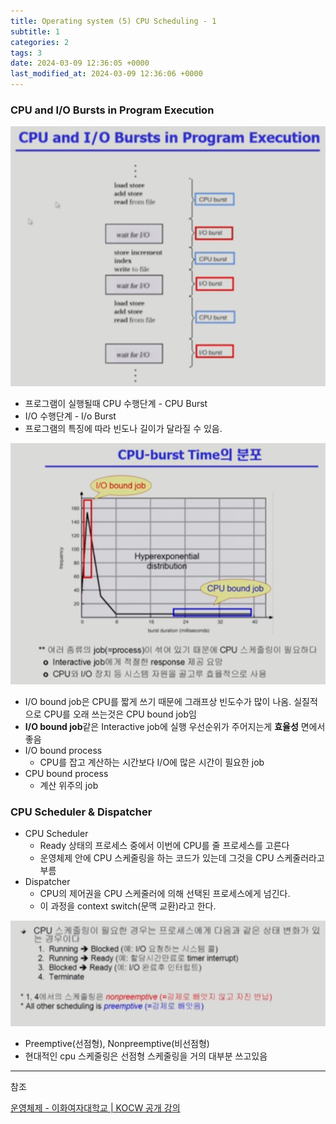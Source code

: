 ```yaml
---
title: Operating system (5) CPU Scheduling - 1
subtitle: 1
categories: 2
tags: 3
date: 2024-03-09 12:36:05 +0000
last_modified_at: 2024-03-09 12:36:06 +0000
---
```



### CPU and I/O Bursts in Program Execution

![Untitled](/assets/images/2024-03-09-Operating-system-5-CPU-Scheduling--1/Untitled.png)

- 프로그램이 실행될때 CPU 수행단계 - CPU Burst
- I/O 수행단계 - I/o Burst
- 프로그램의 특징에 따라 빈도나 길이가 달라질 수 있음.

![Untitled](/assets/images/2024-03-09-Operating-system-5-CPU-Scheduling--1/Untitled%201.png)

- I/O bound job은 CPU를 짧게 쓰기 때문에 그래프상 빈도수가 많이 나옴. 실질적으로 CPU를 오래 쓰는것은 CPU bound job임
- **I/O bound job**같은 Interactive job에 실행 우선순위가 주어지는게 **효율성** 면에서 좋음
- I/O bound process
    - CPU를 잡고 계산하는 시간보다 I/O에 많은 시간이 필요한 job
- CPU bound process
    - 계산 위주의 job

### CPU Scheduler & Dispatcher

- CPU Scheduler
    - Ready 상태의 프로세스 중에서 이번에 CPU를 줄 프로세스를 고른다
    - 운영체제 안에 CPU 스케줄링을 하는 코드가 있는데 그것을 CPU 스케줄러라고 부름
- Dispatcher
    - CPU의 제어권을 CPU 스케줄러에 의해 선택된 프로세스에게 넘긴다.
    - 이 과정을 context switch(문맥 교환)라고 한다.
    

![Untitled](/assets/images/2024-03-09-Operating-system-5-CPU-Scheduling--1/Untitled%202.png)

- Preemptive(선점형), Nonpreemptive(비선점형)
- 현대적인 cpu 스케줄링은 선점형 스케줄링을 거의 대부분 쓰고있음

---

참조

[운영체제 - 이화여자대학교 | KOCW 공개 강의](http://www.kocw.net/home/search/kemView.do?kemId=1046323)